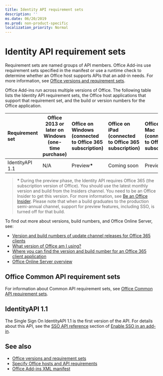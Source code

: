 ```yaml
---
title: Identity API requirement sets
description: ''
ms.date: 06/20/2019
ms.prod: non-product-specific
localization_priority: Normal
---
```


# Identity API requirement sets

Requirement sets are named groups of API members. Office Add-ins use requirement sets specified in the manifest or use a runtime check to determine whether an Office host supports APIs that an add-in needs. For more information, see [Office versions and requirement sets](/office/dev/add-ins/develop/office-versions-and-requirement-sets).

Office Add-ins run across multiple versions of Office. The following table lists the Identity API requirement sets, the Office host applications that support that requirement set, and the build or version numbers for the Office application.

|  Requirement set  | Office 2013 or later on Windows<br>(one-time purchase) | Office on Windows<br>(connected to Office 365 subscription) |  Office on iPad<br>(connected to Office 365 subscription)  |  Office on Mac<br>(connected to Office 365 subscription)  | Office on the web  | SharePoint Online | OneDrive.com |Outlook.com & Exchange Online|
|:-----|-----|:-----|:-----|:-----|:-----|:-----|:-----|:-----|
| IdentityAPI 1.1  | N/A | Preview<b>*</b> | Coming soon | Preview<b>*</b> | Preview<b>*</b> | Preview<b>*</b>| Coming soon | Coming soon |

> **&#42;** During the preview phase, the Identity API requires Office 365 (the subscription version of Office). You should use the latest monthly version and build from the Insiders channel. You need to be an Office Insider to get this version. For more information, see [Be an Office Insider](https://products.office.com/office-insider?tab=tab-1). Please note that when a build graduates to the production semi-annual channel, support for preview features, including SSO, is turned off for that build.

To find out more about versions, build numbers, and Office Online Server, see:

- [Version and build numbers of update channel releases for Office 365 clients](https://support.office.com/article/version-and-build-numbers-of-update-channel-releases-ae942449-1fca-4484-898b-a933ea23def7)
- [What version of Office am I using?](https://support.office.com/article/What-version-of-Office-am-I-using-932788b8-a3ce-44bf-bb09-e334518b8b19)
- [Where you can find the version and build number for an Office 365 client application](https://support.office.com/article/version-and-build-numbers-of-update-channel-releases-ae942449-1fca-4484-898b-a933ea23def7)
- [Office Online Server overview](/officeonlineserver/office-online-server-overview)

## Office Common API requirement sets

For information about Common API requirement sets, see [Office Common API requirement sets](office-add-in-requirement-sets.md).

## IdentityAPI 1.1

The Single Sign On IdentityAPI 1.1 is the first version of the API. For details about this API, see the [SSO API reference](/office/dev/add-ins/develop/sso-in-office-add-ins#sso-api-reference) section of [Enable SSO in an add-in](/office/dev/add-ins/develop/sso-in-office-add-ins).

## See also

- [Office versions and requirement sets](/office/dev/add-ins/develop/office-versions-and-requirement-sets)
- [Specify Office hosts and API requirements](/office/dev/add-ins/develop/specify-office-hosts-and-api-requirements)
- [Office Add-ins XML manifest](/office/dev/add-ins/develop/add-in-manifests)
